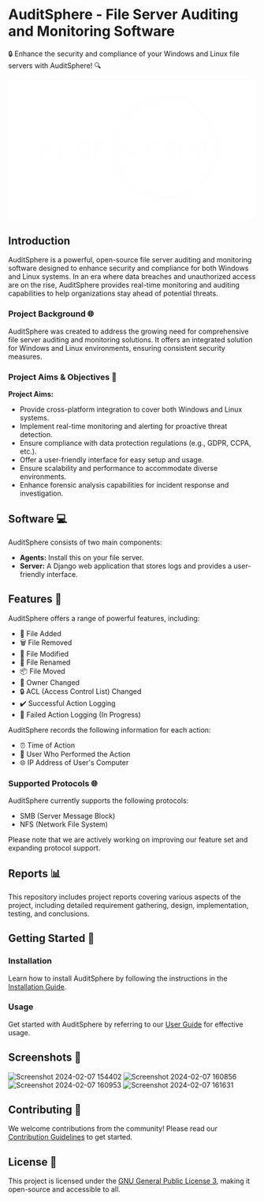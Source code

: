 # AuditSphere - File Server Auditing and Monitoring Software

🔒 Enhance the security and compliance of your Windows and Linux file servers with AuditSphere! 🔍

<img src="AuditSphere_Logo.png" alt="AuditSphere Logo" width="500">

## Introduction

AuditSphere is a powerful, open-source file server auditing and monitoring software designed to enhance security and compliance for both Windows and Linux systems. In an era where data breaches and unauthorized access are on the rise, AuditSphere provides real-time monitoring and auditing capabilities to help organizations stay ahead of potential threats.

### Project Background 🌐

AuditSphere was created to address the growing need for comprehensive file server auditing and monitoring solutions. It offers an integrated solution for Windows and Linux environments, ensuring consistent security measures.

### Project Aims & Objectives 🎯

**Project Aims:**
- Provide cross-platform integration to cover both Windows and Linux systems.
- Implement real-time monitoring and alerting for proactive threat detection.
- Ensure compliance with data protection regulations (e.g., GDPR, CCPA, etc.).
- Offer a user-friendly interface for easy setup and usage.
- Ensure scalability and performance to accommodate diverse environments.
- Enhance forensic analysis capabilities for incident response and investigation.

## Software 💻

AuditSphere consists of two main components:
- **Agents:** Install this on your file server.
- **Server:** A Django web application that stores logs and provides a user-friendly interface.

## Features 🚀

AuditSphere offers a range of powerful features, including:

- 📁 File Added
- 🗑️ File Removed
- 📝 File Modified
- 🔄 File Renamed
- 📦 File Moved
- 👤 Owner Changed
- 🔒 ACL (Access Control List) Changed
- ✔️ Successful Action Logging
- 🚧 Failed Action Logging (In Progress)

AuditSphere records the following information for each action:
- ⏰ Time of Action
- 👤 User Who Performed the Action
- 🌐 IP Address of User's Computer

### Supported Protocols 🌐

AuditSphere currently supports the following protocols:
- SMB (Server Message Block)
- NFS (Network File System)

Please note that we are actively working on improving our feature set and expanding protocol support. 

## Reports 📊

This repository includes project reports covering various aspects of the project, including detailed requirement gathering, design, implementation, testing, and conclusions.

## Getting Started 🚀

### Installation

Learn how to install AuditSphere by following the instructions in the [Installation Guide](link_to_installation_guide.md).

### Usage

Get started with AuditSphere by referring to our [User Guide](link_to_user_guide.md) for effective usage.

## Screenshots 📸
![Screenshot 2024-02-07 154402](https://github.com/AuditSphere/AuditSphere/assets/66524832/ce2d1f9a-e263-4732-9cf0-2443c117545d)
![Screenshot 2024-02-07 160856](https://github.com/AuditSphere/AuditSphere/assets/66524832/70121135-ae6d-4842-8104-ca6f92620195)
![Screenshot 2024-02-07 160953](https://github.com/AuditSphere/AuditSphere/assets/66524832/416a0275-cff6-48e2-9f21-62d15cb00a33)
![Screenshot 2024-02-07 161631](https://github.com/AuditSphere/AuditSphere/assets/66524832/b987415d-2076-42e7-ac0e-f4f2532f6f6b)


## Contributing 🤝

We welcome contributions from the community! Please read our [Contribution Guidelines](link_to_contributing.md) to get started.

## License 📜

This project is licensed under the [GNU General Public License 3](LICENSE.txt), making it open-source and accessible to all.
